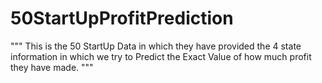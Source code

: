 # 50StartUpProfitPrediction
"""
This is the 50 StartUp Data in which they have
provided the 4 state information in which we try to Predict
the Exact Value of how much profit they have made.
"""